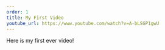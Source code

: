 ```yaml
---
order: 1
title: My First Video
youtube_url: https://www.youtube.com/watch?v=A-bLSGP1gwU
---
```


Here is my first ever video!
